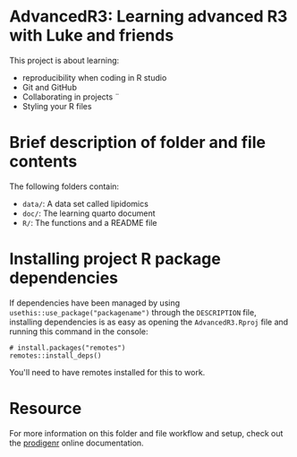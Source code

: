# AdvancedR3: Learning advanced R3 with Luke and friends

This project is about learning:

-   reproducibility when coding in R studio
-   Git and GitHub
-   Collaborating in projects ¨
-   Styling your R files

# Brief description of folder and file contents

The following folders contain:

-   `data/`: A data set called lipidomics
-   `doc/`: The learning quarto document
-   `R/`: The functions and a README file

# Installing project R package dependencies

If dependencies have been managed by using
`usethis::use_package("packagename")` through the `DESCRIPTION` file,
installing dependencies is as easy as opening the `AdvancedR3.Rproj`
file and running this command in the console:

```         
# install.packages("remotes")
remotes::install_deps()
```

You'll need to have remotes installed for this to work.

# Resource

For more information on this folder and file workflow and setup, check
out the [prodigenr](https://rostools.github.io/prodigenr) online
documentation.
